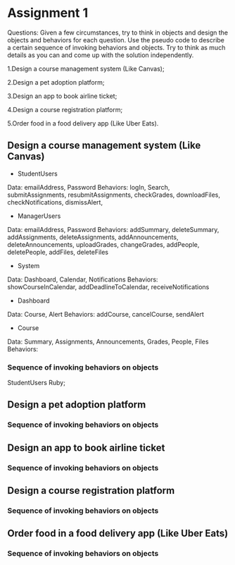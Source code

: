# Assignment 1

Questions:
Given a few circumstances, try to think in objects and design the objects and behaviors for each question. Use the pseudo code to describe a certain sequence of invoking behaviors and objects. Try to think as much details as you can and come up with the solution independently.

1.Design a course management system (Like Canvas);

2.Design a pet adoption platform;

3.Design an app to book airline ticket;

4.Design a course registration platform;

5.Order food in a food delivery app (Like Uber Eats).

## Design a course management system (Like Canvas)

- StudentUsers

Data: emailAddress, Password
Behaviors: logIn, Search, submitAssignments, resubmitAssignments, checkGrades, downloadFiles, checkNotifications, dismissAlert,

- ManagerUsers

Data: emailAddress, Password
Behaviors: addSummary, deleteSummary, addAssignments, deleteAssignments, addAnnouncements, deleteAnnouncements, uploadGrades, changeGrades, addPeople, deletePeople, addFiles, deleteFiles

- System

Data: Dashboard, Calendar, Notifications
Behaviors: showCourseInCalendar, addDeadlineToCalendar, receiveNotifications

- Dashboard

Data: Course, Alert
Behaviors: addCourse, cancelCourse, sendAlert

- Course

Data: Summary, Assignments, Announcements, Grades, People, Files
Behaviors: 

### Sequence of invoking behaviors on objects

StudentUsers Ruby;


## Design a pet adoption platform

### Sequence of invoking behaviors on objects

## Design an app to book airline ticket

### Sequence of invoking behaviors on objects

## Design a course registration platform

### Sequence of invoking behaviors on objects

## Order food in a food delivery app (Like Uber Eats)

### Sequence of invoking behaviors on objects
